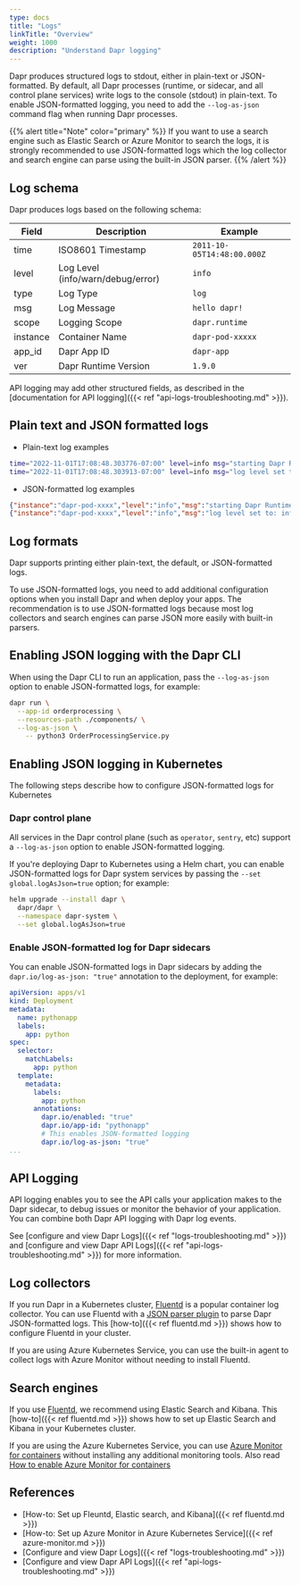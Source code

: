 ```yaml
---
type: docs
title: "Logs"
linkTitle: "Overview"
weight: 1000
description: "Understand Dapr logging"
---
```


Dapr produces structured logs to stdout, either in plain-text or JSON-formatted. By default, all Dapr processes (runtime, or sidecar, and all control plane services) write logs to the console (stdout) in plain-text. To enable JSON-formatted logging, you need to add the `--log-as-json` command flag when running Dapr processes.

{{% alert title="Note" color="primary" %}}
If you want to use a search engine such as Elastic Search or Azure Monitor to search the logs, it is strongly recommended to use JSON-formatted logs which the log collector and search engine can parse using the built-in JSON parser.
{{% /alert %}}

## Log schema

Dapr produces logs based on the following schema:

| Field | Description       | Example |
|-------|-------------------|---------|
| time  | ISO8601 Timestamp | `2011-10-05T14:48:00.000Z` |
| level | Log Level (info/warn/debug/error) | `info` |
| type  | Log Type | `log` |
| msg   | Log Message | `hello dapr!` |
| scope | Logging Scope | `dapr.runtime` |
| instance | Container Name | `dapr-pod-xxxxx` |
| app_id | Dapr App ID | `dapr-app` |
| ver | Dapr Runtime Version | `1.9.0` |

API logging may add other structured fields, as described in the [documentation for API logging]({{< ref "api-logs-troubleshooting.md" >}}).

## Plain text and JSON formatted logs

* Plain-text log examples

```bash
time="2022-11-01T17:08:48.303776-07:00" level=info msg="starting Dapr Runtime -- version 1.9.0 -- commit v1.9.0-g5dfcf2e" instance=dapr-pod-xxxx scope=dapr.runtime type=log ver=1.9.0
time="2022-11-01T17:08:48.303913-07:00" level=info msg="log level set to: info" instance=dapr-pod-xxxx scope=dapr.runtime type=log ver=1.9.0
```

* JSON-formatted log examples

```json
{"instance":"dapr-pod-xxxx","level":"info","msg":"starting Dapr Runtime -- version 1.9.0 -- commit v1.9.0-g5dfcf2e","scope":"dapr.runtime","time":"2022-11-01T17:09:45.788005Z","type":"log","ver":"1.9.0"}
{"instance":"dapr-pod-xxxx","level":"info","msg":"log level set to: info","scope":"dapr.runtime","time":"2022-11-01T17:09:45.788075Z","type":"log","ver":"1.9.0"}
```

## Log formats

Dapr supports printing either plain-text, the default, or JSON-formatted logs.

To use JSON-formatted logs, you need to add additional configuration options when you install Dapr and when deploy your apps. The recommendation is to use JSON-formatted logs because most log collectors and search engines can parse JSON more easily with built-in parsers.

## Enabling JSON logging with the Dapr CLI

When using the Dapr CLI to run an application, pass the `--log-as-json` option to enable JSON-formatted logs, for example:

```sh
dapr run \
  --app-id orderprocessing \
  --resources-path ./components/ \
  --log-as-json \
    -- python3 OrderProcessingService.py
```

## Enabling JSON logging in Kubernetes

The following steps describe how to configure JSON-formatted logs for Kubernetes

### Dapr control plane

All services in the Dapr control plane (such as `operator`, `sentry`, etc) support a `--log-as-json` option to enable JSON-formatted logging.

If you're deploying Dapr to Kubernetes using a Helm chart, you can enable JSON-formatted logs for Dapr system services by passing the `--set global.logAsJson=true` option; for example:

```bash
helm upgrade --install dapr \
  dapr/dapr \
  --namespace dapr-system \
  --set global.logAsJson=true
```

### Enable JSON-formatted log for Dapr sidecars

You can enable JSON-formatted logs in Dapr sidecars by adding the `dapr.io/log-as-json: "true"` annotation to the deployment, for example:

```yaml
apiVersion: apps/v1
kind: Deployment
metadata:
  name: pythonapp
  labels:
    app: python
spec:
  selector:
    matchLabels:
      app: python
  template:
    metadata:
      labels:
        app: python
      annotations:
        dapr.io/enabled: "true"
        dapr.io/app-id: "pythonapp"
        # This enables JSON-formatted logging
        dapr.io/log-as-json: "true"
...
```

## API Logging

API logging enables you to see the API calls your application makes to the Dapr sidecar, to debug issues or monitor the behavior of your application. You can combine both Dapr API logging with Dapr log events.

See [configure and view Dapr Logs]({{< ref "logs-troubleshooting.md" >}}) and [configure and view Dapr API Logs]({{< ref "api-logs-troubleshooting.md" >}}) for more information.

## Log collectors

If you run Dapr in a Kubernetes cluster, [Fluentd](https://www.fluentd.org/) is a popular container log collector. You can use Fluentd with a [JSON parser plugin](https://docs.fluentd.org/parser/json) to parse Dapr JSON-formatted logs. This [how-to]({{< ref fluentd.md >}}) shows how to configure Fluentd in your cluster.

If you are using Azure Kubernetes Service, you can use the built-in agent to collect logs with Azure Monitor without needing to install Fluentd.

## Search engines

If you use [Fluentd](https://www.fluentd.org/), we recommend using Elastic Search and Kibana. This [how-to]({{< ref fluentd.md >}}) shows how to set up Elastic Search and Kibana in your Kubernetes cluster.

If you are using the Azure Kubernetes Service, you can use [Azure Monitor for containers](https://docs.microsoft.com/azure/azure-monitor/insights/container-insights-overview) without installing any additional monitoring tools. Also read [How to enable Azure Monitor for containers](https://docs.microsoft.com/azure/azure-monitor/insights/container-insights-onboard)

## References

- [How-to: Set up Fleuntd, Elastic search, and Kibana]({{< ref fluentd.md >}})
- [How-to: Set up Azure Monitor in Azure Kubernetes Service]({{< ref azure-monitor.md >}})
- [Configure and view Dapr Logs]({{< ref "logs-troubleshooting.md" >}})
- [Configure and view Dapr API Logs]({{< ref "api-logs-troubleshooting.md" >}})

